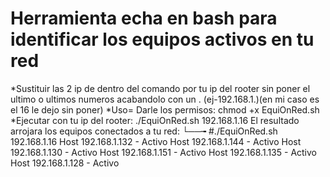 # Herramienta echa en bash para identificar los equipos activos en tu red
*Sustituir las 2 ip de dentro del comando por tu ip del rooter sin poner el ultimo o ultimos numeros acabandolo con un .  (ej-192.168.1.)(en mi caso es el 16 le dejo sin poner)
*Uso= Darle los permisos: chmod +x EquiOnRed.sh
*Ejecutar con tu ip del rooter: ./EquiOnRed.sh 192.168.1.16
El resultado arrojara los equipos conectados a tu red:
└──╼ #./EquiOnRed.sh 192.168.1.16
Host 192.168.1.132 - Activo
Host 192.168.1.144 - Activo
Host 192.168.1.130 - Activo
Host 192.168.1.151 - Activo
Host 192.168.1.135 - Activo
Host 192.168.1.128 - Activo
